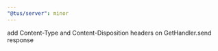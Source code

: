```yaml
---
"@tus/server": minor
---
```


add Content-Type and Content-Disposition headers on GetHandler.send response
